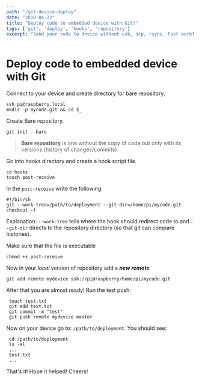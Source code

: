 ```yaml
---
path: "/git-device-deploy"
date: "2018-04-22"
title: "Deploy code to embedded device with Git!"
tags: ['git', 'deploy', 'hooks', 'repository']
excerpt: "Send your code to device without usb, scp, rsync. Fast workflow."
---
```


# Deploy code to embedded device with Git

Connect to your device and create directory for bare repository.

    ssh pi@raspberry.local
    mkdir -p mycode.git && cd $_
    
Create Bare repository. 

    git init --bare
    
 > **Bare repository** is one without the copy of code but only with its versions (history of changes/commits)
 
Go into hooks directory and create a hook script file. 

    cd hooks
    touch post-receive
    
In the `post-receive` write the following: 

    #!/bin/sh
    git --work-tree=/path/to/deployment --git-dir=/home/pi/mycode.git checkout -f
  
 Explanation: `--work-tree` tells where the hook should redirect code to and `--git-dir` directs to the repository directory (so that git can compare histories).
 
 Make sure that the file is executable
 
    chmod +x post-receive
    
Now in your *local* version of repository add a ***new remote***

    git add remote mydevice ssh://pi@raspberry/home/pi/mycode.git

After that you are almost ready! Run the test push: 

     touch test.txt
     git add text.txt
     git commit -m "test"
     git push remote mydevice master
Now on your device go to: `/path/to/deployment`. You should see: 

    
     cd /path/to/deployment
     ls -al  
     ... 
     test.txt
     ...
That's it! Hope it helped! Cheers!

<style type="text/css">
  
</style>